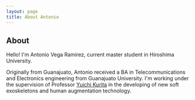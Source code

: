 ```yaml
---
layout: page
title: About Antonio
---
```

## About

Hello! I'm Antonio Vega Ramirez, current master student in Hiroshima University.

Originally from Guanajuato, Antonio received a BA in Telecommunications and Electronics
engineering from Guanajuato University. I'm working under the supervision of
Professor [Yuichi Kurita](http://www.bsys.hiroshima-u.ac.jp/~kurita/cal.html) in the
developing of new soft exoskeletons and human augmentation technology.
